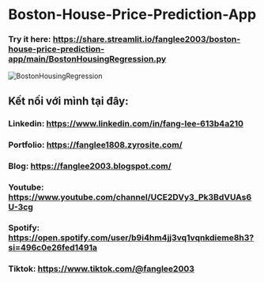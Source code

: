 # Boston-House-Price-Prediction-App
### Try it here: https://share.streamlit.io/fanglee2003/boston-house-price-prediction-app/main/BostonHousingRegression.py
![BostonHousingRegression](https://user-images.githubusercontent.com/75077747/156494860-5e39774c-a3f9-49a8-8df4-8635397a5f0a.png)

## Kết nối với mình tại đây:

### Linkedin: https://www.linkedin.com/in/fang-lee-613b4a210
### Portfolio: https://fanglee1808.zyrosite.com/
### Blog: https://fanglee2003.blogspot.com/
### Youtube: https://www.youtube.com/channel/UCE2DVy3_Pk3BdVUAs6U-3cg
### Spotify: https://open.spotify.com/user/b9i4hm4jj3vq1vqnkdieme8h3?si=496c0e26fed1491a
### Tiktok: https://www.tiktok.com/@fanglee2003
